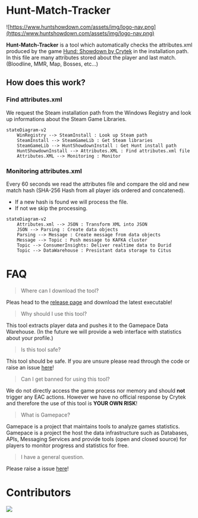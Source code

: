 # Hunt-Match-Tracker
![https://www.huntshowdown.com/assets/img/logo-nav.png](https://www.huntshowdown.com/assets/img/logo-nav.png)

**Hunt-Match-Tracker** is a tool which automatically checks the attributes.xml produced by the game [Hund: Showdown by Crytek](https://www.huntshowdown.com/) in the installation path. In this file are many attributes stored about the player and last match. (Bloodline, MMR, Map, Bosses, etc...)

## How does this work?

### Find attributes.xml
We request the Steam installation path from the Windows Registry and look up informations about the Steam Game Libraries.  

```mermaid
stateDiagram-v2
    WinRegistry --> SteamInstall : Look up Steam path
    SteamInstall --> SteamGameLib : Get Steam libraries
    SteamGameLib --> HuntShowdownInstall : Get Hunt install path
    HuntShowdownInstall --> Attributes.XML : Find attributes.xml file
    Attributes.XML --> Monitoring : Monitor
```
### Monitoring attributes.xml
Every 60 seconds we read the attributes file and compare the old and  new match hash (SHA-256 Hash from all player ids ordered and concatened). 
- If a new hash is found we will process the file. 
- If not we skip the processing.

```mermaid
stateDiagram-v2
    Attributes.xml --> JSON : Transform XML into JSON
    JSON --> Parsing : Create data objects 
    Parsing --> Message : Create message from data objects
    Message --> Topic : Push message to KAFKA cluster
    Topic --> ConsumerInsights: Deliver realtime data to Durid
    Topic --> DataWarehouse : Presistant data storage to Citus
```

# FAQ
> Where can I download the tool?

Pleas head to the [release page](https://github.com/gamepace/Hunt-Match-Tracker/releases) and download the latest executable!

> Why should I use this tool?

This tool extracts player data and pushes it to the Gamepace Data Warehouse. (In the future we will provide a web interface with statistics about your profile.) 

> Is this tool safe?

This tool should be safe. If you are unsure please read through the code or raise an issue [here](https://github.com/gamepace/Hunt-Match-Tracker/issues)!

> Can I get banned for using this tool?

We do not directly access the game process nor memory and should **not** trigger any EAC actions. However we have no official response by Crytek and therefore the use of this tool is **YOUR OWN RISK**!


> What is Gamepace?

Gamepace is a project that maintains tools to analyze games statistics. Gamepace is a project the host the data infrastructure such as Databases, APIs, Messaging Services and provide tools (open and closed source) for players to monitor progress and statistics for free. 

> I have a general question.

Please raise a issue [here](https://github.com/gamepace/Hunt-Match-Tracker/issues)!

# Contributors
<a href="https://github.com/gamepace/Hunt-Match-Tracker/graphs/contributors">
  <img src="https://contrib.rocks/image?repo=gamepace/Hunt-Match-Tracker" />
</a>